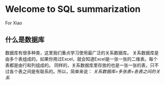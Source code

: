 
# Welcome to SQL summarization
For Xiao

## 什么是数据库
数据库有很多种类，这里我们重点学习使用最广泛的关系数据库。
关系数据库是由多个表组成的。如果你用过Excel，就会知道Excel是一张一张的二维表。每个表都是由行和列组成的。
同样的，关系数据库里存放的也是一张一张的表，只不过各个表之间是有联系的。所以，简单来说：
*关系数据库=多张表+各表之间的关系*

